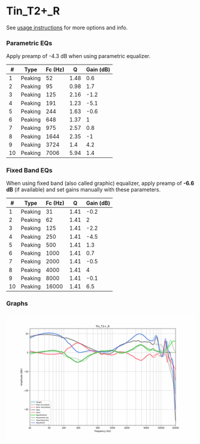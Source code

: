 # Tin_T2+_R
See [usage instructions](https://github.com/jaakkopasanen/AutoEq#usage) for more options and info.

### Parametric EQs
Apply preamp of -4.3 dB when using parametric equalizer.

|   # | Type    |   Fc (Hz) |    Q |   Gain (dB) |
|-----|---------|-----------|------|-------------|
|   1 | Peaking |        52 | 1.48 |         0.6 |
|   2 | Peaking |        95 | 0.98 |         1.7 |
|   3 | Peaking |       125 | 2.16 |        -1.2 |
|   4 | Peaking |       191 | 1.23 |        -5.1 |
|   5 | Peaking |       244 | 1.63 |        -0.6 |
|   6 | Peaking |       648 | 1.37 |         1   |
|   7 | Peaking |       975 | 2.57 |         0.8 |
|   8 | Peaking |      1644 | 2.35 |        -1   |
|   9 | Peaking |      3724 | 1.4  |         4.2 |
|  10 | Peaking |      7006 | 5.94 |         1.4 |

### Fixed Band EQs
When using fixed band (also called graphic) equalizer, apply preamp of **-6.6 dB** (if available) and set gains manually with these parameters.

|   # | Type    |   Fc (Hz) |    Q |   Gain (dB) |
|-----|---------|-----------|------|-------------|
|   1 | Peaking |        31 | 1.41 |        -0.2 |
|   2 | Peaking |        62 | 1.41 |         2   |
|   3 | Peaking |       125 | 1.41 |        -2.2 |
|   4 | Peaking |       250 | 1.41 |        -4.5 |
|   5 | Peaking |       500 | 1.41 |         1.3 |
|   6 | Peaking |      1000 | 1.41 |         0.7 |
|   7 | Peaking |      2000 | 1.41 |        -0.5 |
|   8 | Peaking |      4000 | 1.41 |         4   |
|   9 | Peaking |      8000 | 1.41 |        -0.1 |
|  10 | Peaking |     16000 | 1.41 |         6.5 |

### Graphs
![](./Tin_T2+_R.png)
